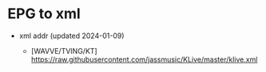 # EPG to xml

* xml addr (updated 2024-01-09)

  - [WAVVE/TVING/KT]
    https://raw.githubusercontent.com/jassmusic/KLive/master/klive.xml

